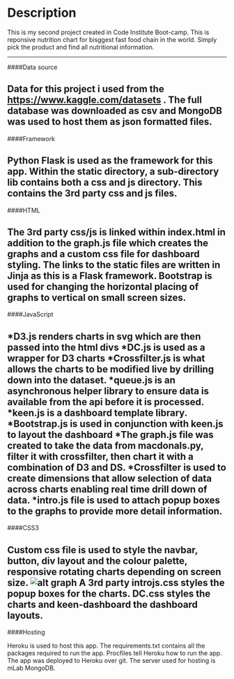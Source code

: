 # Description
This is my second project created in Code Institute Boot-camp. This is reponsive nutrition chart for bisggest fast food chain in the world. Simply pick the product and find all nutritional information.

---------------
####Data source

Data for this project i used from the https://www.kaggle.com/datasets . The full database was downloaded as csv and MongoDB was used to host them as json formatted files.
---------------
####Framework

Python Flask is used as the framework for this app. Within the static directory, a sub-directory lib contains both a css and js directory. This contains the 3rd party css and js files.
---------------
####HTML

The 3rd party css/js is linked within index.html in addition to the graph.js file which creates the graphs and a custom css file for dashboard styling. The links to the static files are written in Jinja as this is a Flask framework. Bootstrap is used for changing the horizontal placing of graphs to vertical on small screen sizes.
---------------
####JavaScript

*D3.js renders charts in svg which are then passed into the html divs
*DC.js is used as a wrapper for D3 charts
*Crossfilter.js is what allows the charts to be modified live by drilling down into the dataset.
*queue.js is an asynchronous helper library to ensure data is available from the api before it is processed.
*keen.js is a dashboard template library.
*Bootstrap.js is used in conjunction with keen.js to layout the dashboard
*The graph.js file was created to take the data from macdonals.py, filter it with crossfilter, then chart it with a combination of D3 and DS.
*Crossfilter is used to create dimensions that allow selection of data across charts enabling real time drill down of data.
*intro.js file is used to attach popup boxes to the graphs to provide more detail information.
---------------
####CSS3

Custom css file is used to style the navbar, button, div layout and the colour palette, responsive **rotating** charts depending on screen size. 
![alt graph](https://github.com/ignasgri/mcdonalds-d3/blob/master/static/img/GIF.gif)
A 3rd party introjs.css styles the popup boxes for the charts. DC.css styles the charts and keen-dashboard the dashboard layouts.
---------------
####Hosting

Heroku is used to host this app. The requirements.txt contains all the packages required to run the app. Procfiles tell Heroku how to run the app. The app was deployed to Heroku over git. The server used for hosting is mLab MongoDB.